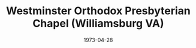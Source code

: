 ---
date: &id001 1973-04-28
end_date: null
location:
  address: Not Provided
  city: Williamsburg
  state: VA
minister:
- end: 1983-12-18
  name: H. Morton Whitman
  start: 1973-04-28
  type: Evangelist
ministers:
- H. Morton Whitman
name: Westminster Orthodox Presbyterian Chapel
names: null
origination_date: *id001
raw_data: "VIRGINIA\nWilliamsburg\nWestminster Orthodox Presbyterian Chapel  (April\
  \ 28, 1973\u2013 December 18, 1983)\n(transferred to the Presbyterian Church in\
  \ America, December 18, 1983)\nEvangelist: H. Morton Whitman, 1973\u201383"
received_from: null
states:
- VA
status:
  active: false
  end_date: 1983-12-18
  reason: transferred
  received_from: null
  withdrawal_to: Presbyterian Church in America
title: Westminster Orthodox Presbyterian Chapel (Williamsburg VA)
withdrawal_to:
- Presbyterian Church in America
year_established:
- 1973

---